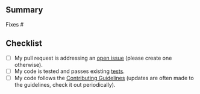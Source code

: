 ## Summary

<!-- Please reference the issue this PR addresses. -->
Fixes #

## Checklist

- [ ] My pull request is addressing an [open issue](https://github.com/mohammedfaragallah/frego-mobile-builder/issues) (please create one otherwise).
- [ ] My code is tested and passes existing [tests](https://github.com/mohammedfaragallah/frego-mobile-builder/contributing.md#scripts).
- [ ] My code follows the [Contributing Guidelines](https://github.com/mohammedfaragallah/frego-mobile-builder/contributing.md) (updates are often made to the guidelines, check it out periodically).
